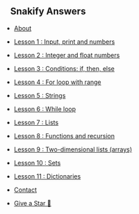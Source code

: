 <!-- docs/_sidebar.md -->
<h2><a style="text-decoration:none" href="">&nbsp&nbsp Snakify Answers</a></h2>

* [About](about)

* [Lesson 1 : Input, print and numbers](lesson-1/main)
* [Lesson 2 : Integer and float numbers](lesson-2/main)
* [Lesson 3 : Conditions: if, then, else](lesson-3/main)
* [Lesson 4 : For loop with range](lesson-4/main)
* [Lesson 5 : Strings](lesson-5/main)
* [Lesson 6 : While loop](lesson-6/main)
* [Lesson 7 : Lists](lesson-7/main)
* [Lesson 8 : Functions and recursion](lesson-8/main)
* [Lesson 9 : Two-dimensional lists (arrays)](lesson-9/main)
* [Lesson 10 : Sets](lesson-10/main)
* [Lesson 11 : Dictionaries](lesson-11/main)

* [Contact](contact)

* [Give a Star 🌟](https://github.com/nasw1h/snakify)
